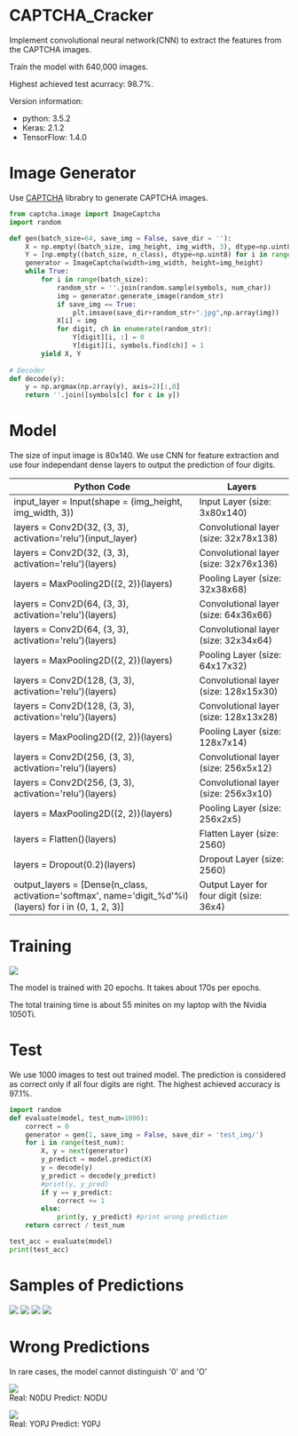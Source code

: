 # CAPTCHA_Cracker

Implement convolutional neural network(CNN) to extract the features from the CAPTCHA images.

Train the model with 640,000 images.

Highest achieved test acurracy: 98.7%.

Version information:
- python: 3.5.2
- Keras: 2.1.2
- TensorFlow: 1.4.0

# Image Generator

Use [CAPTCHA](https://github.com/lepture/captcha/) librabry to generate CAPTCHA images.

```python
from captcha.image import ImageCaptcha
import random

def gen(batch_size=64, save_img = False, save_dir = ''):
    X = np.empty((batch_size, img_height, img_width, 3), dtype=np.uint8)
    Y = [np.empty((batch_size, n_class), dtype=np.uint8) for i in range(num_char)]
    generator = ImageCaptcha(width=img_width, height=img_height)
    while True:
        for i in range(batch_size):
            random_str = ''.join(random.sample(symbols, num_char))
            img = generator.generate_image(random_str)
            if save_img == True:
                plt.imsave(save_dir+random_str+".jpg",np.array(img))
            X[i] = img
            for digit, ch in enumerate(random_str):
                Y[digit][i, :] = 0
                Y[digit][i, symbols.find(ch)] = 1
        yield X, Y
    
# Decoder
def decode(y):
    y = np.argmax(np.array(y), axis=2)[:,0]
    return ''.join([symbols[c] for c in y])
```


# Model

The size of input image is 80x140. We use CNN for feature extraction and use four independant dense layers to output the prediction of four digits.

Python Code | Layers
---|---
input_layer = Input(shape = (img_height, img_width, 3)) | Input Layer (size: 3x80x140)
layers = Conv2D(32, (3, 3), activation='relu')(input_layer) | Convolutional layer (size: 32x78x138)
layers = Conv2D(32, (3, 3), activation='relu')(layers) |  Convolutional layer (size: 32x76x136)
layers = MaxPooling2D((2, 2))(layers) | Pooling Layer (size: 32x38x68)
layers = Conv2D(64, (3, 3), activation='relu')(layers) | Convolutional layer (size: 64x36x66)
layers = Conv2D(64, (3, 3), activation='relu')(layers) | Convolutional layer (size: 32x34x64)
layers = MaxPooling2D((2, 2))(layers) | Pooling Layer (size: 64x17x32)
layers = Conv2D(128, (3, 3), activation='relu')(layers) | Convolutional layer (size: 128x15x30)
layers = Conv2D(128, (3, 3), activation='relu')(layers) | Convolutional layer (size: 128x13x28)
layers = MaxPooling2D((2, 2))(layers) | Pooling Layer (size: 128x7x14)
layers = Conv2D(256, (3, 3), activation='relu')(layers) | Convolutional layer (size: 256x5x12)
layers = Conv2D(256, (3, 3), activation='relu')(layers) | Convolutional layer (size: 256x3x10)
layers = MaxPooling2D((2, 2))(layers) | Pooling Layer (size: 256x2x5)
layers = Flatten()(layers) | Flatten Layer (size: 2560)
layers = Dropout(0.2)(layers) | Dropout Layer (size: 2560)
output_layers = [Dense(n_class, activation='softmax',  name='digit_%d'%i)(layers) for i in (0, 1, 2, 3)] | Output Layer for four digit (size: 36x4)

# Training

![](https://github.com/ZhongzhuPeng/CAPTCHA_Cracker/blob/master/training.png?raw=true)

The model is trained with 20 epochs. It takes about 170s per epochs.

The total training time is about 55 minites on my laptop with the Nvidia 1050Ti.

# Test

We use 1000 images to test out trained model. The prediction is considered as correct only if all four digits are right. The highest achieved accuracy is 97.1%.

```python
import random
def evaluate(model, test_num=1000):
    correct = 0
    generator = gen(1, save_img = False, save_dir = 'test_img/')
    for i in range(test_num):
        X, y = next(generator)
        y_predict = model.predict(X)
        y = decode(y)
        y_predict = decode(y_predict)
        #print(y, y_pred)
        if y == y_predict:
            correct += 1
        else:
            print(y, y_predict) #print wrong prediction
    return correct / test_num

test_acc = evaluate(model)
print(test_acc)
```

# Samples of Predictions
![](https://github.com/ZhongzhuPeng/CAPTCHA_Cracker/blob/master/sample_images_of_results/7N43.png?raw=true)
![](https://github.com/ZhongzhuPeng/CAPTCHA_Cracker/blob/master/sample_images_of_results/7PGH.png?raw=true)
![](https://github.com/ZhongzhuPeng/CAPTCHA_Cracker/blob/master/sample_images_of_results/9FP4.png?raw=true)
![](https://github.com/ZhongzhuPeng/CAPTCHA_Cracker/blob/master/sample_images_of_results/YQZD.png?raw=true)

# Wrong Predictions

In rare cases, the model cannot distinguish '0' and 'O'

![](https://github.com/ZhongzhuPeng/CAPTCHA_Cracker/blob/master/test_img/N0DU.jpg?raw=true)    
Real: N0DU    Predict: NODU

![](https://github.com/ZhongzhuPeng/CAPTCHA_Cracker/blob/master/test_img/YOPJ.jpg?raw=true)    
Real: YOPJ    Predict: Y0PJ
